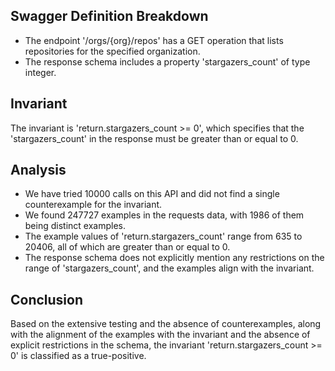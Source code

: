 ## Swagger Definition Breakdown
- The endpoint '/orgs/{org}/repos' has a GET operation that lists repositories for the specified organization.
- The response schema includes a property 'stargazers_count' of type integer.

## Invariant
The invariant is 'return.stargazers_count >= 0', which specifies that the 'stargazers_count' in the response must be greater than or equal to 0.

## Analysis
- We have tried 10000 calls on this API and did not find a single counterexample for the invariant.
- We found 247727 examples in the requests data, with 1986 of them being distinct examples.
- The example values of 'return.stargazers_count' range from 635 to 20406, all of which are greater than or equal to 0.
- The response schema does not explicitly mention any restrictions on the range of 'stargazers_count', and the examples align with the invariant.

## Conclusion
Based on the extensive testing and the absence of counterexamples, along with the alignment of the examples with the invariant and the absence of explicit restrictions in the schema, the invariant 'return.stargazers_count >= 0' is classified as a true-positive.

